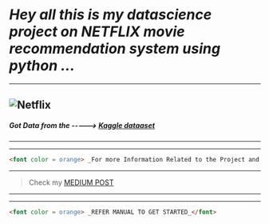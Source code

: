 #  _Hey all this is my datascience project on  **NETFLIX movie recommendation system** using python ..._
***
![Netflix](https://miro.medium.com/v2/resize:fit:640/format:webp/0*fZPBfYpuXWuIxkMA.gif)
---

##### Got Data from the -----> [Kaggle dataaset](https://www.kaggle.com/datasets/satpreetmakhija/netflix-movies-and-tv-shows-2021/ "Kaggle Netflix Dataset")
---

***
``` html
<font color = orange> _For more Information Related to the Project and The Explanation_</font>
```
---
> Check my [MEDIUM POST](https://medium.com/@amartalks25603/python-based-netflix-recommendation-system-577716945791 " NETFLIX RECOMMENDATION PROJECT")
---
***
``` html
<font color = orange> _REFER MANUAL TO GET STARTED_</font>
```
